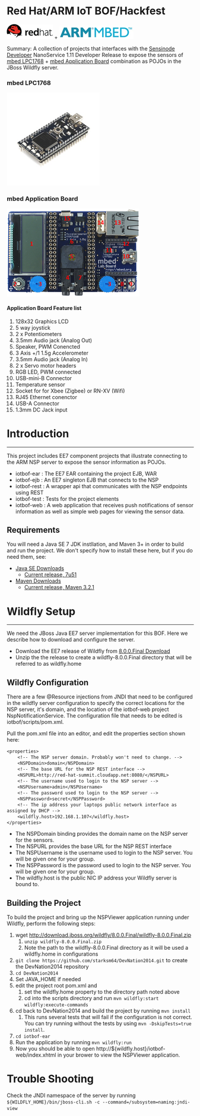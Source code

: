 # Red Hat/ARM IoT BOF/Hackfest
![Red Hat](images/rh-logo-blk.png) + ![](images/arm_mbed.jpg)

Summary: A collection of projects that interfaces with the
[Sensinode Developer](https://silver.arm.com/browse/SEN00) NanoService 1.11 Developer
Release to expose the sensors of [mbed LPC1768](https://mbed.org/platforms/mbed-LPC1768/) +
[mbed Application Board](https://mbed.org/components/mbed-Application-Board/) combination
as POJOs in the JBoss Wildfly server.

### mbed LPC1768
![](images/NXP_LPC1768.png)
### mbed Application Board
![](images/app_board_front_small_map1.png)
#### Application Board Feature list

1. 128x32 Graphics LCD
2. 5 way joystick
3. 2 x Potentiometers
4. 3.5mm Audio jack (Analog Out)
5. Speaker, PWM Conencted
6. 3 Axis +/1 1.5g Accelerometer
7. 3.5mm Audio jack (Analog In)
8. 2 x Servo motor headers
9. RGB LED, PWM connected
10. USB-mini-B Connector
11. Temperature sensor
12. Socket for for Xbee (Zigbee) or RN-XV (Wifi)
13. RJ45 Ethernet conenctor
14. USB-A Connector
15. 1.3mm DC Jack input

# Introduction
---------------------

This project includes EE7 component projects that illustrate connecting to the ARM NSP server to expose the sensor information as POJOs.

* iotbof-ear : The EE7 EAR containing the project EJB, WAR
* iotbof-ejb : An EE7 singleton EJB that connects to the NSP
* iotbof-rest : A wrapper api that communicates with the NSP endpoints using REST
* iotbof-test : Tests for the project elements
* iotbof-web : A web application that receives push notifications of sensor information
as well as simple web pages for viewing the sensor data.

## Requirements
You will need a Java SE 7 JDK instllation, and Maven 3+ in order to build and run the project. We don't specify how to install these here, but if you do need them, see:

* [Java SE Downloads](http://www.oracle.com/technetwork/java/javase/downloads/index.html)
  * [Current release, 7u51](http://www.oracle.com/technetwork/java/javase/downloads/jdk7-downloads-1880260.html)
* [Maven Downloads](http://maven.apache.org/download.cgi)
  * [Current release, Maven 3.2.1](http://mirrors.gigenet.com/apache/maven/maven-3/3.2.1/binaries/apache-maven-3.2.1-bin.tar.gz)


# Wildfly Setup
-------------------
We need the JBoss Java EE7 server implementation for this BOF. Here we describe how to download and configure the server.

* Download the EE7 release of Wildfly from [8.0.0.Final Download](http://download.jboss.org/wildfly/8.0.0.Final/wildfly-8.0.0.Final.zip)
* Unzip the the release to create a wildfly-8.0.0.Final directory that will be referred to as wildfly.home

## Wildfly Configuration
There are a few @Resource injections from JNDI that need to be configured in the wildfly server configuration to specify the correct locations for the NSP server, it's domain, and the location of the iotbof-web project NspNotificationService. The configuration file that needs to be edited is iotbof/scripts/pom.xml.

Pull the pom.xml file into an editor, and edit the properties section shown here:

    <properties>
        <!-- The NSP server domain. Probably won't need to change. -->
        <NSPDomain>domain</NSPDomain>
        <!-- The base URL for the NSP REST interface -->
        <NSPURL>http://red-hat-summit.cloudapp.net:8080/</NSPURL>
        <!-- The username used to login to the NSP server -->
        <NSPUsername>admin</NSPUsername>
        <!-- The password used to login to the NSP server -->
        <NSPPassword>secret</NSPPassword>
        <!-- The ip address your laptops public network interface as assigned by DHCP -->
        <wildfly.host>192.168.1.107</wildfly.host>
    </properties>

* The NSPDomain binding provides the domain name on the NSP server for the sensors.
* The NSPURL provides the base URL for the NSP REST interface
* The NSPUsername is the username used to login to the NSP server. You will be given one for your group.
* The NSPPassword is the password used to login to the NSP server. You will be given one for your group.
* The wildfly.host is the public NIC IP address your Wildfly server is bound to.

## Building the Project
To build the project and bring up the NSPViewer application running under Wildfly, perform the following steps:

1. wget http://download.jboss.org/wildfly/8.0.0.Final/wildfly-8.0.0.Final.zip
    1. `unzip wildfly-8.0.0.Final.zip`
    2. Note the path to the wildfly-8.0.0.Final directory as it will be used a wildfly.home in configurations
2. `git clone https://github.com/starksm64/DevNation2014.git` to create the DevNation2014 repository
3. `cd DevNation2014`
4. Set JAVA_HOME if needed
5. edit the project root pom.xml and
	1. set the wildfly.home property to the directory path noted above
	2. cd into the scripts directory and run `mvn wildfly:start wildfly:execute-commands`
6. cd back to DevNation2014 and build the project by running `mvn install`
    1. This runs several tests that will fail if the configuration is not correct. You can try running without the tests by using `mvn -DskipTests=true install`.
7. `cd iotbof-ear`
8. Run the application by running `mvn wildfly:run`
9. Now you should be able to open http://${wildfly.host}/iotbof-web/index.xhtml in your brower to view the NSPViewer application.



#
# Trouble Shooting

Check the JNDI namespace of the server by running
`${WILDFLY_HOME}/bin/jboss-cli.sh -c --command=/subsystem=naming:jndi-view`
